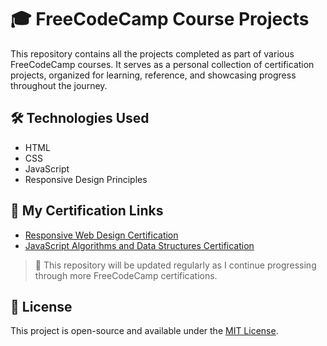 # 🎓 FreeCodeCamp Course Projects

This repository contains all the projects completed as part of various FreeCodeCamp courses. It serves as a personal collection of certification projects, organized for learning, reference, and showcasing progress throughout the journey.

## 🛠️ Technologies Used

- HTML  
- CSS  
- JavaScript  
- Responsive Design Principles  

## 🏅 My Certification Links

- [Responsive Web Design Certification](https://www.freecodecamp.org/certification/dipanshuu/responsive-web-design)
- [JavaScript Algorithms and Data Structures Certification](https://www.freecodecamp.org/certification/dipanshuu/javascript-algorithms-and-data-structures-v8)

> 🔄 This repository will be updated regularly as I continue progressing through more FreeCodeCamp certifications.

## 📜 License

This project is open-source and available under the [MIT License](LICENSE).